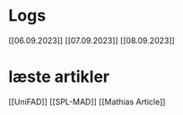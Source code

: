 
# Logs
[[06.09.2023]]
[[07.09.2023]]
[[08.09.2023]]
# læste artikler 
[[UniFAD]]
[[SPL-MAD]]
[[Mathias Article]]

